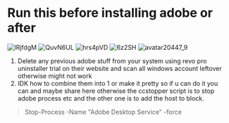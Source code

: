 # Run this before installing adobe or after
![lRjfdgM](https://github.com/deadboy18/Adobe/assets/53135082/0043d051-703f-42c9-bd50-830159b27e54)
![QuvN6UL](https://github.com/deadboy18/Adobe/assets/53135082/179a862b-fbb2-400a-bcc4-dbd971d09a2d)
![hrs4pVD](https://github.com/deadboy18/Adobe/assets/53135082/8923ca2d-93da-4e17-b635-564194f6d9f1)
![6z2SH](https://github.com/deadboy18/Adobe/assets/53135082/037af2bd-81bc-45ae-8789-9ce10bf881d5)
![avatar20447_9](https://github.com/deadboy18/Adobe/assets/53135082/25f5c5d5-e5a4-43ca-8c2a-19b8817b9b2a)


1. Delete any previous adobe stuff from your system using revo pro uninstaller trial on their website and scan all windows account leftover otherwise might not work
2. IDK how to combine them into 1 or make it pretty so if u can do it you can and maybe share here otherwise the ccstopper script is to stop adobe process etc and the other one is to add 
   the host to block.


>Stop-Process -Name "Adobe Desktop Service" -force
